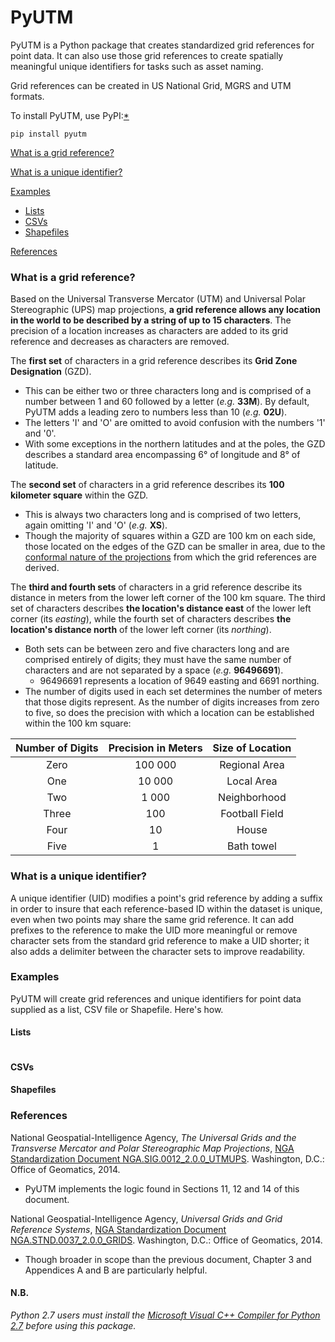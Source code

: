 # PyUTM

PyUTM is a Python package that creates standardized grid references for point data.
It can also use those grid references to create spatially meaningful unique identifiers for tasks such as asset naming.

Grid references can be created in US National Grid, MGRS and UTM formats.

To install PyUTM, use PyPI:[*](#nb)
```
pip install pyutm
```

[What is a grid reference?](#what-is-a-grid-reference)

[What is a unique identifier?](#what-is-a-unique-identifier)

[Examples](#examples)

- [Lists](#lists)
- [CSVs](#csvs)
- [Shapefiles](#shapefiles)

[References](#references)

### What is a grid reference?

Based on the Universal Transverse Mercator (UTM) and Universal Polar Stereographic (UPS) map projections,
**a grid reference allows any location in the world to be described by a string of up to 15 characters**.
The precision of a location increases as characters are added to its grid reference and
decreases as characters are removed.

The **first set** of characters in a grid reference describes its **Grid Zone Designation** (GZD).
- This can be either two or three characters long and is comprised of a number between 1 and 60 followed by a letter
(*e.g.* **33M**). By default, PyUTM adds a leading zero to numbers less than 10 (*e.g.* **02U**).
- The letters 'I' and 'O' are omitted to avoid confusion with the numbers '1' and '0'.
- With some exceptions in the northern latitudes and at the poles, the GZD describes a standard area encompassing
6° of longitude and 8° of latitude.

The **second set** of characters in a grid reference describes its **100 kilometer square** within the GZD.
- This is always two characters long and is comprised of two letters, again omitting 'I' and 'O' (*e.g.* **XS**).
 - Though the majority of squares within a GZD are 100 km on each side, those located on the edges of the GZD can be
smaller in area, due to the [conformal nature of the projections](https://en.wikipedia.org/wiki/Conformal_map_projection)
from which the grid references are derived.

The **third and fourth sets** of characters in a grid reference describe its distance in meters from the lower left
corner of the 100 km square. The third set of characters describes **the location's distance east** of the lower left corner (its *easting*),
while the fourth set of characters describes **the location's distance north** of the lower left corner (its *northing*).
- Both sets can be between zero and five characters long and are comprised entirely of digits; they must have the same
number of characters and are not separated by a space (*e.g.* **96496691**).
  - 96496691 represents a location of 9649 easting and 6691 northing.
- The number of digits used in each set determines the number of meters that those digits represent. As the number of
digits increases from zero to five, so does the precision with which a location can be established within the 100 km square:

Number of Digits | Precision in Meters | Size of Location
:---: | :---: | :---:
Zero | 100 000 | Regional Area
One | 10 000 | Local Area
Two | 1 000 | Neighborhood
Three | 100 | Football Field
Four | 10 | House
Five | 1 | Bath towel

### What is a unique identifier?

A unique identifier (UID) modifies a point's grid reference by adding a suffix in order to insure that each reference-based ID
within the dataset is unique, even when two points may share the same grid reference.
It can add prefixes to the reference to make the UID more meaningful or remove character sets from the standard grid
reference to make a UID shorter; it also adds a delimiter between the character sets to improve readability.

### Examples

PyUTM will create grid references and unique identifiers for point data supplied as a list, CSV file or Shapefile.
Here's how.

#### Lists
```python

```

#### CSVs

#### Shapefiles


### References

National Geospatial-Intelligence Agency, *The Universal Grids and the Transverse Mercator and Polar Stereographic Map Projections*,
[NGA Standardization Document NGA.SIG.0012_2.0.0_UTMUPS](http://earth-info.nga.mil/GandG/publications/NGA_SIG_0012_2_0_0_UTMUPS/NGA.SIG.0012_2.0.0_UTMUPS.pdf).
Washington, D.C.: Office of Geomatics, 2014.
- PyUTM implements the logic found in Sections 11, 12 and 14 of this document.

National Geospatial-Intelligence Agency, *Universal Grids and Grid Reference Systems*,
[NGA Standardization Document NGA.STND.0037_2.0.0_GRIDS](http://earth-info.nga.mil/GandG/publications/NGA_STND_0037_2_0_0_GRIDS/NGA.STND.0037_2.0.0_GRIDS.pdf).
Washington, D.C.: Office of Geomatics, 2014.
- Though broader in scope than the previous document, Chapter 3 and Appendices A and B are particularly helpful. 

#### N.B.

*Python 2.7 users must install the
[Microsoft Visual C++ Compiler for Python 2.7](https://www.microsoft.com/en-us/download/details.aspx?id=44266)
before using this package.*